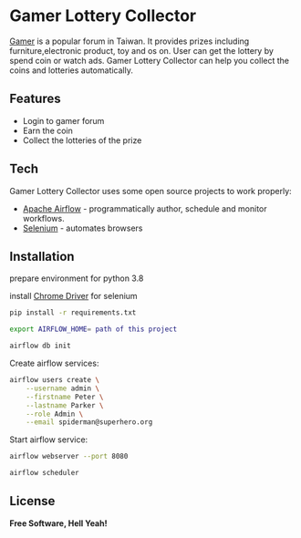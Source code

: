 # Gamer Lottery Collector

[Gamer] is a popular forum in Taiwan. It provides prizes including furniture,electronic product, toy and os on.
User can get the lottery by spend coin or watch ads.
Gamer Lottery Collector can help you collect the coins and lotteries automatically.

## Features

- Login to gamer forum
- Earn the coin
- Collect the lotteries of the prize

## Tech

Gamer Lottery Collector uses some open source projects to work properly:

- [Apache Airflow] - programmatically author, schedule and monitor workflows.
- [Selenium] - automates browsers


## Installation
prepare environment for python 3.8

install [Chrome Driver] for selenium

```sh
pip install -r requirements.txt

export AIRFLOW_HOME= path of this project

airflow db init
```

Create airflow services:

```sh
airflow users create \
    --username admin \
    --firstname Peter \
    --lastname Parker \
    --role Admin \
    --email spiderman@superhero.org
```

Start airflow service:

```sh
airflow webserver --port 8080

airflow scheduler
```

## License

**Free Software, Hell Yeah!**

   [Gamer]: <https://www.gamer.com.tw/>
   [Apache Airflow]: <https://airflow.apache.org/>
   [Selenium]: <https://www.selenium.dev/>
   [Chrome Driver]: <https://chromedriver.chromium.org/>

